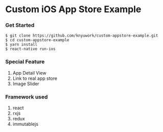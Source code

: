 # Custom iOS App Store Example


### Get Started

```
$ git clone https://github.com/knyuwork/custom-appstore-example.git
$ cd custom-appstore-example
$ yarn install
$ react-native run-ios

```

### Special Feature
1. App Detail View
2. Link to real app store
3. Image Slider

### Framework used
1. react
2. rxjs
3. redux
4. immutablejs
